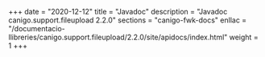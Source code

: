 +++
date        = "2020-12-12"
title       = "Javadoc"
description = "Javadoc canigo.support.fileupload 2.2.0"
sections    = "canigo-fwk-docs"
enllac		= "/documentacio-llibreries/canigo.support.fileupload/2.2.0/site/apidocs/index.html"
weight		= 1
+++
